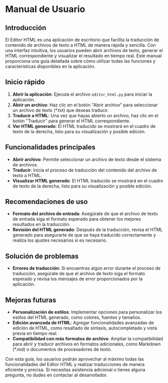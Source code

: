 # Manual de Usuario

## Introducción

El Editor HTML es una aplicación de escritorio que facilita la traducción de contenido de archivos de texto a HTML de manera rápida y sencilla. Con una interfaz intuitiva, los usuarios pueden abrir archivos de texto, generar el HTML correspondiente y visualizar el resultado en tiempo real. Este manual proporciona una guía detallada sobre cómo utilizar todas las funciones y características disponibles en la aplicación.

## Inicio rápido

1. **Abrir la aplicación**: Ejecuta el archivo `editor_html.py` para iniciar la aplicación.
2. **Abrir un archivo**: Haz clic en el botón "Abrir archivo" para seleccionar un archivo de texto (*.txt) que deseas traducir.
3. **Traducir a HTML**: Una vez que hayas abierto un archivo, haz clic en el botón "Traducir" para generar el HTML correspondiente.
4. **Ver HTML generado**: El HTML traducido se mostrará en el cuadro de texto de la derecha, listo para su visualización y posible edición.

## Funcionalidades principales

- **Abrir archivo**: Permite seleccionar un archivo de texto desde el sistema de archivos.
- **Traducir**: Inicia el proceso de traducción del contenido del archivo de texto a HTML.
- **Visualizar HTML generado**: El HTML traducido se mostrará en el cuadro de texto de la derecha, listo para su visualización y posible edición.

## Recomendaciones de uso

- **Formato del archivo de entrada**: Asegúrate de que el archivo de texto de entrada siga el formato esperado para obtener los mejores resultados en la traducción.
- **Revisión del HTML generado**: Después de la traducción, revisa el HTML generado para asegurarte de que se haya traducido correctamente y realiza los ajustes necesarios si es necesario.

## Solución de problemas

- **Errores de traducción**: Si encuentras algún error durante el proceso de traducción, asegúrate de que el archivo de texto siga el formato esperado y revisa los mensajes de error proporcionados por la aplicación.

## Mejoras futuras

- **Personalización de estilos**: Implementar opciones para personalizar los estilos del HTML generado, como colores, fuentes y tamaños.
- **Edición avanzada de HTML**: Agregar funcionalidades avanzadas de edición de HTML, como resaltado de sintaxis, autocompletado y vista previa en tiempo real.
- **Compatibilidad con más formatos de archivo**: Ampliar la compatibilidad para abrir y traducir archivos en formatos adicionales, como Markdown (*.md) o documentos de procesadores de texto.

Con esta guía, los usuarios podrán aprovechar al máximo todas las funcionalidades del Editor HTML y realizar traducciones de manera eficiente y precisa. Si necesitas asistencia adicional o tienes alguna pregunta, no dudes en contactar al desarrollador.
